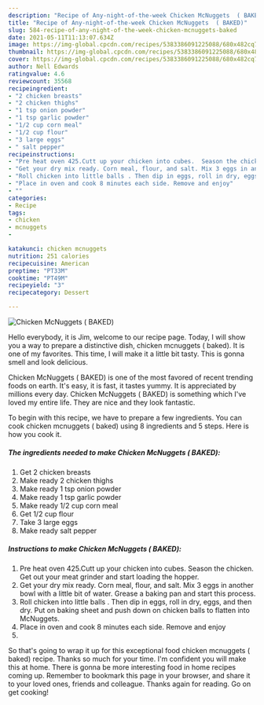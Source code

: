 ```yaml
---
description: "Recipe of Any-night-of-the-week Chicken McNuggets  ( BAKED)"
title: "Recipe of Any-night-of-the-week Chicken McNuggets  ( BAKED)"
slug: 584-recipe-of-any-night-of-the-week-chicken-mcnuggets-baked
date: 2021-05-11T11:13:07.634Z
image: https://img-global.cpcdn.com/recipes/5383386091225088/680x482cq70/chicken-mcnuggets-baked-recipe-main-photo.jpg
thumbnail: https://img-global.cpcdn.com/recipes/5383386091225088/680x482cq70/chicken-mcnuggets-baked-recipe-main-photo.jpg
cover: https://img-global.cpcdn.com/recipes/5383386091225088/680x482cq70/chicken-mcnuggets-baked-recipe-main-photo.jpg
author: Nell Edwards
ratingvalue: 4.6
reviewcount: 35568
recipeingredient:
- "2 chicken breasts"
- "2 chicken thighs"
- "1 tsp onion powder"
- "1 tsp garlic powder"
- "1/2 cup corn meal"
- "1/2 cup flour"
- "3 large eggs"
- " salt pepper"
recipeinstructions:
- "Pre heat oven 425.Cutt up your chicken into cubes.  Season the chicken. Get out your meat grinder and start loading the hopper."
- "Get your dry mix ready. Corn meal, flour, and salt. Mix 3 eggs in another bowl with a little bit of water. Grease a baking pan and start this process."
- "Roll chicken into little balls . Then dip in eggs, roll in dry, eggs, and then dry. Put on baking sheet and push down on chicken balls to flatten into McNuggets."
- "Place in oven and cook 8 minutes each side. Remove and enjoy"
- ""
categories:
- Recipe
tags:
- chicken
- mcnuggets
- 

katakunci: chicken mcnuggets  
nutrition: 251 calories
recipecuisine: American
preptime: "PT33M"
cooktime: "PT49M"
recipeyield: "3"
recipecategory: Dessert

---
```



![Chicken McNuggets  ( BAKED)](https://img-global.cpcdn.com/recipes/5383386091225088/680x482cq70/chicken-mcnuggets-baked-recipe-main-photo.jpg)

Hello everybody, it is Jim, welcome to our recipe page. Today, I will show you a way to prepare a distinctive dish, chicken mcnuggets  ( baked). It is one of my favorites. This time, I will make it a little bit tasty. This is gonna smell and look delicious.



Chicken McNuggets  ( BAKED) is one of the most favored of recent trending foods on earth. It's easy, it is fast, it tastes yummy. It is appreciated by millions every day. Chicken McNuggets  ( BAKED) is something which I've loved my entire life. They are nice and they look fantastic.


To begin with this recipe, we have to prepare a few ingredients. You can cook chicken mcnuggets  ( baked) using 8 ingredients and 5 steps. Here is how you cook it.

<!--inarticleads1-->

##### The ingredients needed to make Chicken McNuggets  ( BAKED):

1. Get 2 chicken breasts
1. Make ready 2 chicken thighs
1. Make ready 1 tsp onion powder
1. Make ready 1 tsp garlic powder
1. Make ready 1/2 cup corn meal
1. Get 1/2 cup flour
1. Take 3 large eggs
1. Make ready  salt pepper




<!--inarticleads2-->

##### Instructions to make Chicken McNuggets  ( BAKED):

1. Pre heat oven 425.Cutt up your chicken into cubes.  Season the chicken. Get out your meat grinder and start loading the hopper.
1. Get your dry mix ready. Corn meal, flour, and salt. Mix 3 eggs in another bowl with a little bit of water. Grease a baking pan and start this process.
1. Roll chicken into little balls . Then dip in eggs, roll in dry, eggs, and then dry. Put on baking sheet and push down on chicken balls to flatten into McNuggets.
1. Place in oven and cook 8 minutes each side. Remove and enjoy
1. 




So that's going to wrap it up for this exceptional food chicken mcnuggets  ( baked) recipe. Thanks so much for your time. I'm confident you will make this at home. There is gonna be more interesting food in home recipes coming up. Remember to bookmark this page in your browser, and share it to your loved ones, friends and colleague. Thanks again for reading. Go on get cooking!
